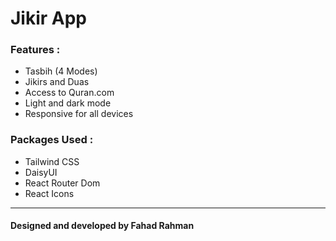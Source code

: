 # Jikir App

### Features :
- Tasbih (4 Modes)
- Jikirs and Duas
- Access to Quran.com 
- Light and dark mode
- Responsive for all devices

### Packages Used : 
- Tailwind CSS
- DaisyUI
- React Router Dom
- React Icons

---
#### Designed and developed by Fahad Rahman
